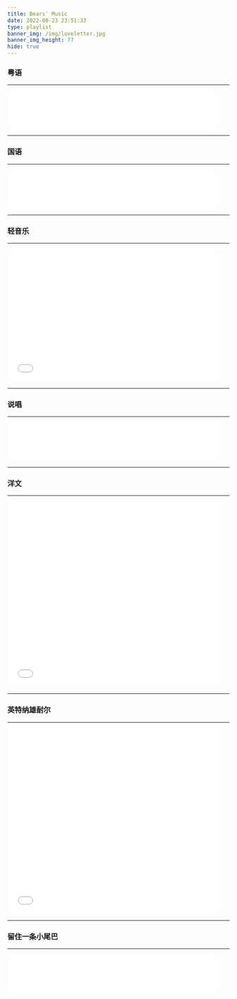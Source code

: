 ```yaml
---
title: Bears' Music
date: 2022-08-23 23:51:33
type: playlist
banner_img: /img/loveletter.jpg
banner_img_height: 77
hide: true
---
```


### 粤语

---

<iframe frameborder="no" border="0" marginwidth="0" marginheight="0" width=95% height=86 src="//music.163.com/outchain/player?type=2&id=1833428779&auto=1&height=66"></iframe>

---

### 国语

---

<iframe frameborder="no" border="0" marginwidth="0" marginheight="0" width=95% height=86 src="//music.163.com/outchain/player?type=2&id=5269114&auto=1&height=66"></iframe>

---

### 轻音乐

---

<iframe frameborder="no" border="0" marginwidth="0" marginheight="0" width=95% height=300 src="//music.163.com/outchain/player?type=0&id=8115750493&auto=1&height=430"></iframe>

---

### 说唱

---

<iframe frameborder="no" border="0" marginwidth="0" marginheight="0" width=95% height=86 src="//music.163.com/outchain/player?type=2&id=981586784&auto=1&height=66"></iframe>

---

### 洋文

---

<iframe frameborder="no" border="0" marginwidth="0" marginheight="0" width=95% height=420 src="//music.163.com/outchain/player?type=0&id=2726048777&auto=1&height=430"></iframe>

---

### 英特纳雄耐尔

---

<iframe frameborder="no" border="0" marginwidth="0" marginheight="0" width=95% height=420 src="//music.163.com/outchain/player?type=0&id=5022103740&auto=1&height=430"></iframe>

---

### 留住一条小尾巴

---

<iframe frameborder="no" border="0" marginwidth="0" marginheight="0" width=95% height=86 src="//music.163.com/outchain/player?type=2&id=27867449&auto=1&height=66"></iframe>
